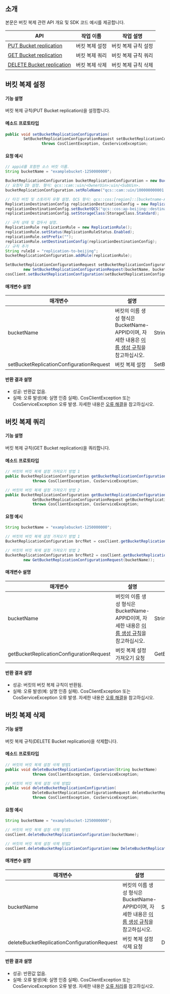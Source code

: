 ## 소개

본문은 버킷 복제 관련 API 개요 및 SDK 코드 예시를 제공합니다.

| API                                                          | 작업 이름         | 작업 설명                   |
| ------------------------------------------------------------ | -------------- | -------------------------- |
| [PUT Bucket replication](https://intl.cloud.tencent.com/document/product/436/19223) | 버킷 복제 설정 | 버킷 복제 규칙 설정 |
| [GET Bucket replication](https://intl.cloud.tencent.com/document/product/436/19222) | 버킷 복제 쿼리 | 버킷 복제 규칙 쿼리 |
| [DELETE Bucket replication](https://intl.cloud.tencent.com/document/product/436/19221) | 버킷 복제 삭제 | 버킷 복제 규칙 삭제 |

## 버킷 복제 설정

#### 기능 설명

버킷 복제 규칙(PUT Bucket replication)을 설정합니다.

#### 메소드 프로토타입

```java
public void setBucketReplicationConfiguration(
        SetBucketReplicationConfigurationRequest setBucketReplicationConfigurationRequest)
                throws CosClientException, CosServiceException;
```

#### 요청 예시

[//]: # (.cssg-snippet-put-bucket-replication)
```java
// appid를 포함한 소스 버킷 이름.
String bucketName = "examplebucket-1250000000";

BucketReplicationConfiguration bucketReplicationConfiguration = new BucketReplicationConfiguration();
// 요청자 ID 설정. 형식: qcs::cam::uin/<OwnerUin>:uin/<SubUin>.
bucketReplicationConfiguration.setRoleName("qcs::cam::uin/100000000001:uin/100000000001");

// 타깃 버킷 및 스토리지 유형 설정. QCS 형식: qcs::cos:[region]::[bucketname-AppId].
ReplicationDestinationConfig replicationDestinationConfig = new ReplicationDestinationConfig();
replicationDestinationConfig.setBucketQCS("qcs::cos:ap-beijing::destinationbucket-1250000000");
replicationDestinationConfig.setStorageClass(StorageClass.Standard);

// 규칙 상태 및 접두사 설정.
ReplicationRule replicationRule = new ReplicationRule();
replicationRule.setStatus(ReplicationRuleStatus.Enabled);
replicationRule.setPrefix("");
replicationRule.setDestinationConfig(replicationDestinationConfig);
// 규칙 추가
String ruleId = "replication-to-beijing";
bucketReplicationConfiguration.addRule(replicationRule);

SetBucketReplicationConfigurationRequest setBucketReplicationConfigurationRequest =
        new SetBucketReplicationConfigurationRequest(bucketName, bucketReplicationConfiguration);
cosClient.setBucketReplicationConfiguration(setBucketReplicationConfigurationRequest);
```



#### 매개변수 설명

| 매개변수                                   | 설명                                                     | 유형                                     |
| ---------------------------------------- | ------------------------------------------------------------ | ---------------------------------------- |
| bucketName                               | 버킷의 이름 생성 형식은 BucketName-APPID이며, 자세한 내용은 [이름 생성 규칙](https://intl.cloud.tencent.com/document/product/436/13312)을 참고하십시오. | String                                   |
| setBucketReplicationConfigurationRequest | 버킷 복제 설정                                               | SetBucketReplicationConfigurationRequest |

#### 반환 결과 설명

  - 성공: 반환값 없음.
  - 실패: 오류 발생(예: 실명 인증 실패). CosClientException 또는 CosServiceException 오류 발생. 자세한 내용은 [오류 해결](https://intl.cloud.tencent.com/document/product/436/31537)을 참고하십시오.


## 버킷 복제 쿼리

#### 기능 설명

버킷 복제 규칙(GET Bucket replication)을 쿼리합니다.

#### 메소드 프로토타입
```java
// 버킷의 버킷 복제 설정 가져오기 방법 1
public BucketReplicationConfiguration getBucketReplicationConfiguration(String bucketName)
            throws CosClientException, CosServiceException;

// 버킷의 버킷 복제 설정 가져오기 방법 2        
public BucketReplicationConfiguration getBucketReplicationConfiguration(
            GetBucketReplicationConfigurationRequest getBucketReplicationConfigurationRequest)
            throws CosClientException, CosServiceException;
```

#### 요청 예시

[//]: # (.cssg-snippet-get-bucket-replication)
```java
String bucketName = "examplebucket-1250000000";

// 버킷의 버킷 복제 설정 가져오기 방법 1
BucketReplicationConfiguration brcfRet = cosClient.getBucketReplicationConfiguration(bucketName);

// 버킷의 버킷 복제 설정 가져오기 방법 2
BucketReplicationConfiguration brcfRet2 = cosClient.getBucketReplicationConfiguration(
        new GetBucketReplicationConfigurationRequest(bucketName));
```


#### 매개변수 설명

| 매개변수                                   | 설명                                                     | 유형                                     |
| ---------------------------------------- | ------------------------------------------------------------ | ---------------------------------------- |
| bucketName                               | 버킷의 이름 생성 형식은 BucketName-APPID이며, 자세한 내용은 [이름 생성 규칙](https://intl.cloud.tencent.com/document/product/436/13312)을 참고하십시오. | String                                   |
| getBucketReplicationConfigurationRequest | 버킷 복제 설정 가져오기 요청                                       | GetBucketReplicationConfigurationRequest |

#### 반환 결과 설명
- 성공: 버킷의 버킷 복제 규칙이 반환됨.
- 실패: 오류 발생(예: 실명 인증 실패). CosClientException 또는 CosServiceException 오류 발생. 자세한 내용은 [오류 해결](https://intl.cloud.tencent.com/document/product/436/31537)을 참고하십시오.


## 버킷 복제 삭제

#### 기능 설명

버킷 복제 규칙(DELETE Bucket replication)을 삭제합니다.

#### 메소드 프로토타입
```java
// 버킷의 버킷 복제 설정 삭제 방법1
public void deleteBucketReplicationConfiguration(String bucketName)
            throws CosClientException, CosServiceException;

// 버킷의 버킷 복제 설정 삭제 방법2        
public void deleteBucketReplicationConfiguration(
            DeleteBucketReplicationConfigurationRequest deleteBucketReplicationConfigurationRequest)
            throws CosClientException, CosServiceException;
```

#### 요청 예시

[//]: # (.cssg-snippet-delete-bucket-replication)
```java
String bucketName = "examplebucket-1250000000";

// 버킷의 버킷 복제 설정 삭제 방법1
cosClient.deleteBucketReplicationConfiguration(bucketName);

// 버킷의 버킷 복제 설정 삭제 방법2
cosClient.deleteBucketReplicationConfiguration(new DeleteBucketReplicationConfigurationRequest(bucketName));
```


#### 매개변수 설명

| 매개변수                                      | 설명                                                     | 유형                                        |
| ------------------------------------------- | ------------------------------------------------------------ | ------------------------------------------- |
| bucketName                                  | 버킷의 이름 생성 형식은 BucketName-APPID이며, 자세한 내용은 [이름 생성 규칙](https://intl.cloud.tencent.com/document/product/436/13312)을 참고하십시오. | String                                      |
| deleteBucketReplicationConfigurationRequest | 버킷 복제 설정 삭제 요청                                       | DeleteBucketReplicationConfigurationRequest |

#### 반환 결과 설명

  - 성공: 반환값 없음.
  - 실패: 오류 발생(예: 실명 인증 실패). CosClientException 또는 CosServiceException 오류 발생. 자세한 내용은 [오류 처리](https://intl.cloud.tencent.com/document/product/436/31537)를 참고하십시오.
